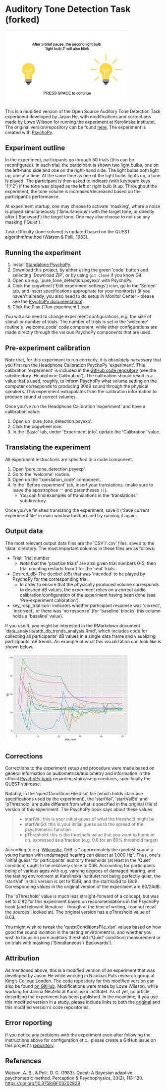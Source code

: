 # Auditory Tone Detection Task (forked)
 <img width="400px" src="example_images/atdt_intro_ex.png" alt="Example of instructions screen at beginning of experiment">

This is a modified version of the Open Source Auditory Tone Detection Task experiment developed by Jason He, with modifications and corrections made by Lowe Wilsson for running the experiment at Karolinska Institutet. The original version/repository can be found [here](https://github.com/HeJasonL/Open-source-Auditory-Tone-Detection-Task). The experiment is created with [PsychoPy](https://psychopy.org/).

## Experiment outline
In the experiment, participants go through 50 trials (this can be reconfigured). In each trial, the participant is shown two light bulbs, one on the left-hand side and one on the right-hand side. The light bulbs both light up, one at a time. At the same time as one of the light bulbs lights up, a tone is played. The participant is then asked to indicate (with keyboard keys '1'/'2') if the tone was played as the left or right bulb lit up. Throughout the experiment, the tone volume is increased/decreased based on the participant's performance.

At experiment startup, one may choose to activate 'masking', where a noise is played simultaneously ('Simultaneous') with the target tone, or directly after ('Backward') the target tone. One may also choose to not use any masking ('Quiet').

Task difficulty (tone volume) is updated based on the QUEST algorithm/method (Watson & Pelli, 1983).

## Running the experiment
1. Install [Standalone PsychoPy](https://www.psychopy.org/download.html).
2. Download this project, by either using the green 'code' button and selecting 'Download ZIP', or by using `git clone` if you know Git.
3. Open up e.g. 'pure_tone_detection.psyexp' with PsychoPy.
4. Click the cogwheel ('Edit experiment settings') icon, go to the 'Screen' tab, and insert specifications appropriate for your monitor(s) (if you haven't already, you also need to do setup in Monitor Center - please see the [PsychoPy documentation](https://www.psychopy.org/)).
5. Click the Play ('Run experiment') icon.

You will also need to change experiment configurations, e.g. the size of stimuli or number of trials. The number of trials is set in the 'welcome' routine's 'welcome_code' code component, while other configurations are made directly through the various PsychoPy components that are used.

## Pre-experiment calibration
Note that, for this experiment to run correctly, it is _absolutely necessary_ that you first run the Headphone Calibration PsychoPy 'experiment'. This calibration 'experiment' is included in the [GitHub code repository](https://github.com/AnonZebra/Open-source-Auditory-Tone-Detection-Task) (see the subdirectory 'Headphone Calibration'). The calibration should result in a value that's used, roughly, to inform PsychoPy what volume setting on the computer corresponds to producing 80dB sound through the physical speakers. This experiment extrapolates from the calibration information to produce sound at correct volumes.

Once you've run the Headphone Calibration 'experiment' and have a calibration value:
1. Open up 'pure_tone_detection.psyexp'.
2. Click the cogwheel icon.
3. In the 'Basic' tab, under 'Experiment info', update the 'Calibration' value.

## Translating the experiment
All experiment instructions are specified in a code component.

1. Open 'pure_tone_detection.psyexp'.
2. Go to the 'welcome' routine.
3. Open up the 'translation_code' component.
4. In the 'Before experiment' tab, insert your translations. (make sure to leave the apostrophes `''` and parentheses `()`).
    - You can find examples of translations in the 'translations' subdirectory.

Once you've finished translating the experiment, save it ('Save current experiment file' in main window toolbar) and try running it again.

## Output data
The most relevant output data files are the 'CSV'/'.csv' files, saved to the 'data' directory. The most important columns in these files are as follows:

* Trial: Trial number
    - _Note_ that the 'practice trials' are also given trial numbers 0-5, then trial counting restarts from 1 for the 'real' trials.
* Desired_dB: The decibel (dB) that was 'intended' to be played by PsychoPy for the corresponding trial.
    - In order to ensure that the physically produced volume corresponds to desired dB values, the experiment relies on a correct audio calibration/configuration of the experiment having been done (see 'Pre-experiment calibration').
* key_resp_trial.corr: indicates whether participant response was 'correct', 'incorrect', or there was 'no response' (for 'baseline' blocks, this column holds a 'baseline' value).

If you use R, you might be interested in the RMarkdown document 'data_analysis/atdt_db_trends_analysis.Rmd', which includes code for collecting all participants' dB values in a single data frame and visualizing participants' dB trends. An example of what this visualization can look like is shown below.

 <img width="400px" src="example_images/atdt_dbtrends_ex.png" alt="Example of visualization of participants' dB trends">

## Corrections
Corrections to the experiment setup and procedure were made based on general information on audiometrics/audiometry and information in the official [PsychoPy book](https://uk.sagepub.com/en-gb/eur/building-experiments-in-psychopy/book253480) regarding staircase procedures, specifically the QUEST staircase.

Notably, in the 'questConditionsFile.xlsx' file (which holds staircase specifications used by the experiment), the 'startVal', 'startValSd' and 'pThreshold' are quite different from what is specified in the original (He's) version of this experiment. The PsychoPy book says about these values:

> * startVal: this is your initial guess of what the threshold might be
> * startValSd: this is your initial guess as to the spread of the psychometric function
> * pThreshold: this is the threshold value that you want to home in on, expressed as a fraction (e.g. 0.8 for an 80% threshold target)

According to e.g. [Wikipedia](https://en.wikipedia.org/wiki/Absolute_threshold_of_hearing), 0dB is " approximately the quietest sound a young human with undamaged hearing can detect at 1,000 Hz". Thus, one's 'initial guess' for participants' auditory thresholds (at least in the 'Quiet' condition) ought to be relatively close to 0dB. Accounting for participants being of various ages with e.g. varying degrees of damaged hearing, and the testing environment at Karolinska Institutet not being perfectly quiet, the 'startVal' in this version is set to 15dB, and the startValSd to 18dB. Corresponding values in the original version of the experiment are 60/24dB.

The 'pThreshold' value is much less straight-forward of a concept, but was set to 0.82 for this experiment based on recommendations in the PsychoPy book (and relevant literature - though at the time of writing, I cannot recall the sources I looked at). The original version has a pThreshold value of 0.63.

You might wish to tweak the 'questConditionsFile.xlsx' values based on how good the sound isolation in the testing environment is, and whether you wish to focus on pure auditory threshold ('Quiet' condition) measurement or on trials with masking ('Simultaneous'/'Backwards').

## Attribution
As mentioned above, this is a modified version of an experiment that was developed by Jason He while working in Nicolaas Puts research group at King’s College London. The code repository for this modified version can also be found [on GitHub](https://github.com/AnonZebra/Open-source-Auditory-Tone-Detection-Task). Modifications were made by Lowe Wilsson, while working for Janina Neufeld at Karolinska Institutet. As of yet, no article describing the experiment has been published. In the meantime, if you use this modified version in a study, please include links to both the [original](https://github.com/HeJasonL/Open-source-Auditory-Tone-Detection-Task) and this modified version's code repositories.

## Error reporting
If you notice any problems with the experiment even after following the instructions above for configuration et c., please create a GitHub issue on this project's [repository](https://github.com/AnonZebra/Open-source-Auditory-Tone-Detection-Task).

## References
Watson, A. B., & Pelli, D. G. (1983). Quest: A Bayesian adaptive psychometric method. Perception & Psychophysics, 33(2), 113–120. https://doi.org/10.3758/BF03202828
